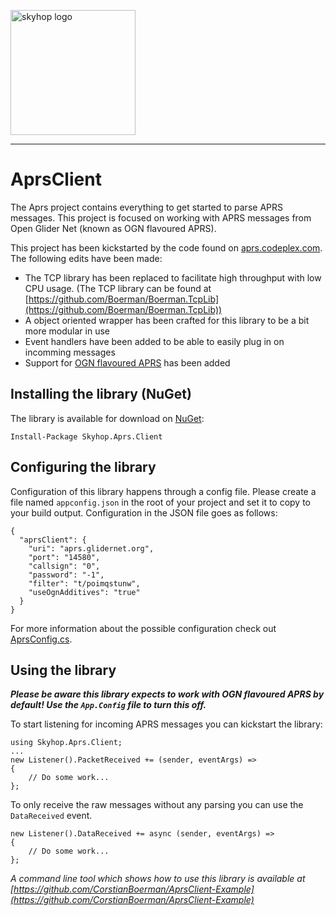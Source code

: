 <a href="https://skyhop.org"><img src="https://app.skyhop.org/assets/images/skyhop.svg" width=200 alt="skyhop logo" /></a>

----

# AprsClient

The Aprs project contains everything to get started to parse APRS messages. This project is focused on working with APRS messages from Open Glider Net (known as OGN flavoured APRS).

This project has been kickstarted by the code found on [aprs.codeplex.com](aprs.codeplex.com). The following edits have been made:

- The TCP library has been replaced to facilitate high throughput with low CPU usage. (The TCP library can be found at [https://github.com/Boerman/Boerman.TcpLib](https://github.com/Boerman/Boerman.TcpLib))
- A object oriented wrapper has been crafted for this library to be a bit more modular in use
- Event handlers have been added to be able to easily plug in on incomming messages
- Support for [OGN flavoured APRS](http://wiki.glidernet.org/wiki:ogn-flavoured-aprs) has been added


## Installing the library (NuGet)

The library is available for download on [NuGet](https://www.nuget.org/packages/Skyhop.Aprs.Client):

    Install-Package Skyhop.Aprs.Client


## Configuring the library

Configuration of this library happens through a config file. Please create a file named `appconfig.json` in the root of your project and set it to copy to your build output. Configuration in the JSON file goes as follows:

    {
      "aprsClient": {
        "uri": "aprs.glidernet.org",
        "port": "14580",
        "callsign": "0",
        "password": "-1",
        "filter": "t/poimqstunw",
        "useOgnAdditives": "true"
      }
    }

For more information about the possible configuration check out [AprsConfig.cs](Skyhop.Aprs.Client/AprsConfig.cs).


## Using the library

***Please be aware this library expects to work with OGN flavoured APRS by default! Use the `App.Config` file to turn this off.***

To start listening for incoming APRS messages you can kickstart the library:

    using Skyhop.Aprs.Client;
    ...
    new Listener().PacketReceived += (sender, eventArgs) =>
    {
        // Do some work...
    };

To only receive the raw messages without any parsing you can use the `DataReceived` event. 

    new Listener().DataReceived += async (sender, eventArgs) =>
    {
        // Do some work...
    };

*A command line tool which shows how to use this library is available at [https://github.com/CorstianBoerman/AprsClient-Example](https://github.com/CorstianBoerman/AprsClient-Example)*
